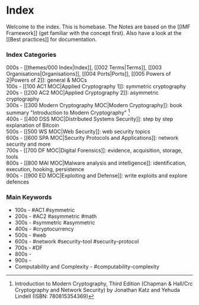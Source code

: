 # Index

Welcome to the index. This is homebase.
The Notes are based on the [[IMF Framework]] (get familiar with the concept first). Also have a look at the [[Best practices]] for documentation.

### Index Categories

000s - [[themes/000 Index|Index]], [[002 Terms|Terms]], [[003 Organisations|Organisations]], [[004 Ports|Ports]], [[005 Powers of 2|Powers of 2]]: general & MOCs  
100s - [[100 AC1 MOC|Applied Cryptography 1]]: symmetric cryptography  
200s - [[200 AC2 MOC|Applied Cryptography 2]]: asymmetric cryptography  
300s - [[300 Modern Cryptography MOC|Modern Cryptography]]: book summary "Introduction to Modern Cryptography" [^1]  
400s - [[400 DSS MOC|Distributed Systems Security]]: step by step explanation of Bitcoin  
500s - [[500 WS MOC|Web Security]]: web security topics  
600s - [[600 SPA MOC|Security Protocols and Applications]]: network security and more  
700s - [[700 DF MOC|Digital Forensics]]: evidence, acquisition, storage, tools  
800s - [[800 MAI MOC|Malware analysis and intelligence]]: identification, execution, hooking, persistence  
900s - [[900 ED MOC|Exploiting and Defense]]: write exploits and explore defences  

### Main Keywords

- 100s - #AC1 #symmetric
- 200s - #AC2 #asymmetric #math
- 300s - #symmetric #asymmetric 
- 400s - #cryptocurrency
- 500s - #web
- 600s - #network #security-tool #security-protocol
- 700s - #DF
- 800s -
- 900s -
- Computability and Complexity - #computability-complexity 

[^1]: Introduction to Modern Cryptography, Third Edition (Chapman & Hall/Crc Cryptography and Network Security) by Jonathan Katz and Yehuda Lindell (ISBN: 780815354369)
